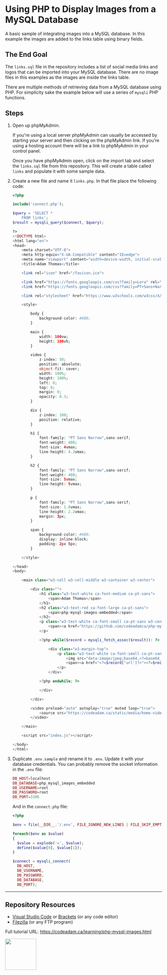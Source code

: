 # Using PHP to Display Images from a MySQL Database

A basic sample of integrating images into a MySQL database. In this example the images are added to the links table using binary fields. 

## The End Goal

The `links.sql` file in the repository includes a list of social media links and logos that can be imported into your MySQL database. There are no image files in this examples as the images are inside the links table. 

There are multiple methods of retrieving data from a MySQL database using PHP. For simplicity sake the example below will use a series of `mysqli` PHP functions. 

## Steps

1. Open up phpMyAdmin.

    If you're using a local server phpMyAdmin can usually be accessed by starting your server and then clicking on the phpMyAdmin link. If you're using a hosting account there will be a link to phpMyAdmin in your control panel. 

    Once you have phpMyAdmin open, click on the import tab and select the `links.sql` file from this repository. This will create a table called `links` and populate it with some sample data. 

2. Create a new file and name it `links.php`. In that file place the following code:

    ```php
    <?php

    include('connect.php');

    $query = 'SELECT *
        FROM links';
    $result = mysqli_query($connect, $query);

    ?>
    <!DOCTYPE html>
    <html lang="en">
    <head>
        <meta charset="UTF-8">
        <meta http-equiv="X-UA-Compatible" content="IE=edge">
        <meta name="viewport" content="width=device-width, initial-scale=1.0">
        <title>Adam Thomas</title>

        <link rel="icon" href="/favicon.ico">

        <link href="https://fonts.googleapis.com/css?family=Lora" rel="stylesheet">
        <link href="https://fonts.googleapis.com/css?family=PT+Sans+Narrow" rel="stylesheet">

        <link rel="stylesheet" href="https://www.w3schools.com/w3css/4/w3.css">

        <style>

            body {
                background-color: #000;
            }

            main {
                width: 100vw;
                height: 100vh;
            }

            video {
                z-index: 50;
                position: absolute;
                object-fit: cover;
                width: 100%;
                height: 100%;
                left: 0;
                top: 0;
                margin: 0;
                opacity: 0.3;
            }

            div {
                z-index: 100;
                position: relative;
            }

            h1 {
                font-family: "PT Sans Narrow",sans-serif;
                font-weight: 400;
                font-size: 4vmax;
                line-height: 4.2vmax;
            }

            h2 {
                font-family: "PT Sans Narrow",sans-serif;
                font-weight: 400;
                font-size: 5vmax;
                line-height: 5vmax;
            }

            p {
                font-family: "PT Sans Narrow",sans-serif;
                font-size: 1.8vmax;
                line-height: 2.2vmax;
                margin: 3px;
            }

            span {
                background-color: #000;
                display: inline-block;
                padding: 2px 5px;
            }

        </style>

    </head>
    <body>

        <main class="w3-cell w3-cell-middle w3-container w3-center">

            <div class="">
                <h1 class="w3-text-white ca-font-medium ca-pt-sans">
                    <span>Adam Thomas</span>
                </h1>
                <h2 class="w3-text-red ca-font-large ca-pt-sans">
                    <span>php-mysql-images-embedded</span>
                </h2>
                <p class="w3-text-white ca-font-small ca-pt-sans w3-center">
                    <span><a href="https://github.com/codeadamca/php-mysql-images-embedded">https://github.com/codeadamca/php-mysql-images-embedded</a></span>
                </p>

                <?php while($record = mysqli_fetch_assoc($result)): ?>

                    <div class="w3-margin-top">
                        <p class="w3-text-white ca-font-small ca-pt-sans w3-center">
                            <img src="data:image/jpeg;base64,<?=base64_encode($record['image'])?>"/>
                            <span><a href="<?=$record['url']?>"><?=$record['url']?></a></span>
                        </p>
                    </div>

                <?php endwhile; ?>

                </div>

            </div>

            <video preload="auto" autoplay="true" muted loop="true">
                <source src="https://codeadam.ca/static/media/home-video.6057a6c8ab306b428d78.mp4">
            </video>

        </main>

        <script src="index.js"></script>

    </body>
    </html>
    ```

4. Duplicate `.env.sample` and rename it to `.env`. Update it with your database credentials. You can probably remove the socket information in the `.env` file:

    ```php
    DB_HOST=localhost
    DB_DATABASE=php_mysql_images_embedded
    DB_USERNAME=root
    DB_PASSWORD=root
    DB_PORT=3306
    ```
    
    And in the `connect.php` file:
    
    ```php
    <?php

    $env = file(__DIR__.'/.env', FILE_IGNORE_NEW_LINES | FILE_SKIP_EMPTY_LINES);

    foreach($env as $value)
    {
      $value = explode('=', $value);  
      define($value[0], $value[1]);
    }

    $connect = mysqli_connect(
      DB_HOST, 
      DB_USERNAME, 
      DB_PASSWORD, 
      DB_DATABASE,
      DB_PORT);
    ```

***

## Repository Resources

* [Visual Studio Code](https://code.visualstudio.com/) or [Brackets](http://brackets.io/) (or any code editor)
* [Filezilla](https://filezilla-project.org/) (or any FTP program)

Full tutorial URL: https://codeadam.ca/learning/php-mysql-images.html

<a href="https://codeadam.ca">
<img src="https://codeadam.ca/images/code-block.png" width="100">
</a>


